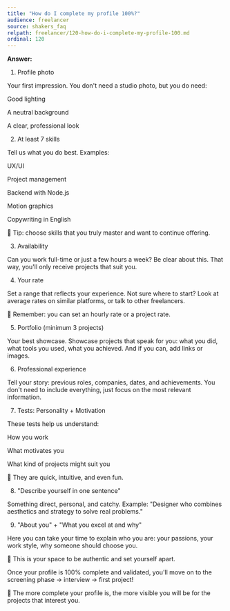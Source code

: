 ```yaml
---
title: "How do I complete my profile 100%?"
audience: freelancer
source: shakers_faq
relpath: freelancer/120-how-do-i-complete-my-profile-100.md
ordinal: 120
---
```


**Answer:**

1. Profile photo

Your first impression.
You don't need a studio photo, but you do need:

Good lighting

A neutral background

A clear, professional look


2. At least 7 skills

Tell us what you do best. Examples:

UX/UI

Project management

Backend with Node.js

Motion graphics

Copywriting in English

🎯 Tip: choose skills that you truly master and want to continue offering.

3. Availability

Can you work full-time or just a few hours a week?
Be clear about this. That way, you'll only receive projects that suit you.

4. Your rate

Set a range that reflects your experience.
Not sure where to start? Look at average rates on similar platforms, or talk to other freelancers.

💸 Remember: you can set an hourly rate or a project rate.

5. Portfolio (minimum 3 projects)

Your best showcase.
Showcase projects that speak for you: what you did, what tools you used, what you achieved. And if you can, add links or images.



6. Professional experience

Tell your story: previous roles, companies, dates, and achievements.
You don't need to include everything, just focus on the most relevant information.

7. Tests: Personality + Motivation

These tests help us understand:

How you work

What motivates you

What kind of projects might suit you

🧠 They are quick, intuitive, and even fun.

8. "Describe yourself in one sentence"

Something direct, personal, and catchy.
Example:
"Designer who combines aesthetics and strategy to solve real problems."

9. "About you" + "What you excel at and why"

Here you can take your time to explain who you are: your passions, your work style, why someone should choose you.

🧩 This is your space to be authentic and set yourself apart.


Once your profile is 100% complete and validated, you'll move on to the screening phase → interview → first project!

💙 The more complete your profile is, the more visible you will be for the projects that interest you.
